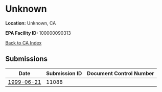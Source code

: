 # Unknown

**Location:** Unknown, CA

**EPA Facility ID:** 100000090313

[Back to CA Index](../../index.md)

## Submissions

| Date | Submission ID | Document Control Number |
|------|--------------|-------------------------|
| [1999-06-21](submissions/11088.md) | 11088 |  |
